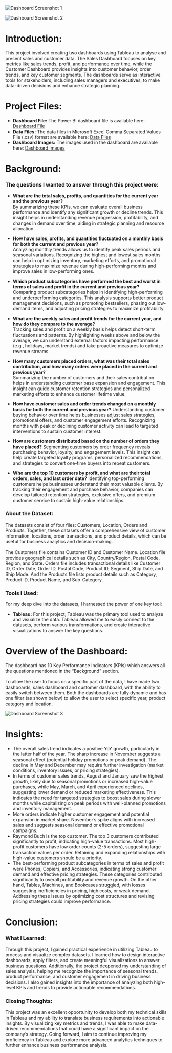 ![Dashboard  Screenshot 1](https://github.com/user-attachments/assets/8c423a51-281c-45f2-a234-291650b53718)

![Dashboard  Screenshot 2](https://github.com/user-attachments/assets/eb8181bb-ad3b-44d0-a8cb-a8cba1ded731)

# Introduction:
This project involved creating two dashboards using Tableau to analyse and present sales and customer data. The Sales Dashboard focuses on key metrics like sales trends, profit, and performance over time, while the Customer Dashboard provides insights into customer behavior, order trends, and key customer segments. The dashboards serve as interactive tools for stakeholders, including sales managers and executives, to make data-driven decisions and enhance strategic planning.

# Project Files:
- **Dashboard File:** The Power BI dashboard file is available here: [Dashboard File](https://github.com/MadhurShekharBand/Tableau_Project_-_Sales_Dashboard/blob/27c6e4443b212920dffb596d2f4378150136635f/Dashboard%20-%20Tableau%20File.twbx)
- **Data Files:** The data files in Microsoft Excel Comma Separated Values File (.csv) format are available here: [Data Files](https://github.com/MadhurShekharBand/Tableau_Project_-_Sales_Dashboard/tree/27c6e4443b212920dffb596d2f4378150136635f/Dashboard%20Icons)
- **Dashboard Images:** The images used in the dashboard are available here: [Dashboard Images](https://github.com/MadhurShekharBand/Tableau_Project_-_Sales_Dashboard/tree/c102a9138f4e4d8fa9facbb2c55e4a3240977e45/Dashboard%20Images)

# Background:
### The questions I wanted to answer through this project were:
- **What are the total sales, profits, and quantities for the current year and the previous year?** <br>
By summarizing these KPIs, we can evaluate overall business performance and identify any significant growth or decline trends. This insight helps in understanding revenue progression, profitability, and changes in demand over time, aiding in strategic planning and resource allocation.

- **How have sales, profits, and quantities fluctuated on a monthly basis for both the current and previous year?** <br>
Analyzing monthly trends allows us to identify peak sales periods and seasonal variations. Recognizing the highest and lowest sales months can help in optimizing inventory, marketing efforts, and promotional strategies to maximize revenue during high-performing months and improve sales in low-performing ones.

- **Which product subcategories have performed the best and worst in terms of sales and profit in the current and previous year?** <br>
Comparing product subcategories helps in identifying high-performing and underperforming categories. This analysis supports better product management decisions, such as promoting bestsellers, phasing out low-demand items, and adjusting pricing strategies to maximize profitability.

- **What are the weekly sales and profit trends for the current year, and how do they compare to the average?** <br>
Tracking sales and profit on a weekly basis helps detect short-term fluctuations and patterns. By highlighting weeks above and below the average, we can understand external factors impacting performance (e.g., holidays, market trends) and take proactive measures to optimize revenue streams.

- **How many customers placed orders, what was their total sales contribution, and how many orders were placed in the current and previous year?** <br>
Summarizing the number of customers and their sales contribution helps in understanding customer base expansion and engagement. This insight can guide customer retention strategies and personalized marketing efforts to enhance customer lifetime value.

- **How have customer sales and order trends changed on a monthly basis for both the current and previous year?**
Understanding customer buying behavior over time helps businesses adjust sales strategies, promotional offers, and customer engagement efforts. Recognizing months with peak or declining customer activity can lead to targeted interventions to sustain customer interest.

- **How are customers distributed based on the number of orders they have placed?**
Segmenting customers by order frequency reveals purchasing behavior, loyalty, and engagement levels. This insight can help create targeted loyalty programs, personalized recommendations, and strategies to convert one-time buyers into repeat customers.

- **Who are the top 10 customers by profit, and what are their total orders, sales, and last order date?**
Identifying top-performing customers helps businesses understand their most valuable clients. By tracking their engagement and purchase behavior, companies can develop tailored retention strategies, exclusive offers, and premium customer service to sustain high-value relationships.

### About the Dataset:
The datasets consist of four files: Customers, Location, Orders and Products. Together, these datasets offer a comprehensive view of customer information, locations, order transactions, and product details, which can be useful for business analytics and decision-making.
<br>
<br>
The Customers file contains Customer ID and Customer Name. Location file provides geographical details such as City, Country/Region, Postal Code, Region, and State. Orders file includes transactional details like Customer ID, Order Date, Order ID, Postal Code, Product ID, Segment, Ship Date, and Ship Mode. And the Products file lists product details such as Category, Product ID, Product Name, and Sub-Category.

### Tools I Used:
For my deep dive into the datasets, I harnessed the power of one key tool:
- **Tableau:** For this project, Tableau was the primary tool used to analyze and visualize the data. Tableau allowed me to easily connect to the datasets, perform various transformations, and create interactive visualizations to answer the key questions.

# Overview of the Dashboard:
The dashboard has 10 Key Performance Indicators (KPIs) which answers all the questions mentioned in the “Background” section.
<br>
<br>
To allow the user to focus on a specific part of the data, I have made two dashboards, sales dashboard and customer dashboard, with the ability to easily switch between them. Both the dashboards are fully dynamic and has one filter (as shown below) to allow the user to select specific year, product category and location.

![Dashboard  Screenshot 3](https://github.com/user-attachments/assets/dc5403b2-3757-4d31-a294-8691ac356289)

# Insights:
- The overall sales trend indicates a positive YoY growth, particularly in the latter half of the year. The sharp increase in November suggests a seasonal effect (potential holiday promotions or peak demand). The decline in May and December may require further investigation (market conditions, inventory issues, or pricing strategies).
- In terms of customer sales trends, August and January saw the highest growth, likely due to seasonal promotions or increased high-value purchases, while May, March, and April experienced declines, suggesting lower demand or reduced marketing effectiveness. This indicates the need for targeted strategies to boost sales during slower months while capitalizing on peak periods with well-planned promotions and inventory management.
- More orders indicate higher customer engagement and potential expansion in market share. November’s spike aligns with increased sales and suggests seasonal demand or effective promotional campaigns.
- Raymond Buch is the top customer. The top 3 customers contributed significantly to profit, indicating high-value transactions. Most high-profit customers have low order counts (2-5 orders), suggesting large transaction values per order. Retaining and expanding relationships with high-value customers should be a priority.
- The best-performing product subcategories in terms of sales and profit were Phones, Copiers, and Accessories, indicating strong customer demand and effective pricing strategies. These categories contributed significantly to overall profitability and revenue growth. On the other hand, Tables, Machines, and Bookcases struggled, with losses suggesting inefficiencies in pricing, high costs, or weak demand. Addressing these issues by optimizing cost structures and revising pricing strategies could improve performance.


# Conclusion:
### What I Learned:
Through this project, I gained practical experience in utilizing Tableau to process and visualize complex datasets. I learned how to design interactive dashboards, apply filters, and create meaningful visualizations to answer business questions. Additionally, the project deepened my understanding of sales analysis, helping me recognize the importance of seasonal trends, product performance, and customer engagement in driving business decisions. I also gained insights into the importance of analyzing both high-level KPIs and trends to provide actionable recommendations.

### Closing Thoughts:
This project was an excellent opportunity to develop both my technical skills in Tableau and my ability to translate business requirements into actionable insights. By visualizing key metrics and trends, I was able to make data-driven recommendations that could have a significant impact on the company’s strategy. Going forward, I aim to continue improving my proficiency in Tableau and explore more advanced analytics techniques to further enhance business performance analysis.

